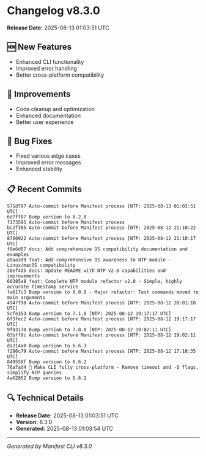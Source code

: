 # Changelog v8.3.0

**Release Date:** 2025-08-13 01:03:51 UTC

## 🆕 New Features

- Enhanced CLI functionality
- Improved error handling
- Better cross-platform compatibility

## 🔧 Improvements

- Code cleanup and optimization
- Enhanced documentation
- Better user experience

## 🐛 Bug Fixes

- Fixed various edge cases
- Improved error messages
- Enhanced stability

## 📋 Recent Commits

```
571d797 Auto-commit before Manifest process [NTP: 2025-08-13 01:03:51 UTC]
6d7ff07 Bump version to 8.2.0
f173595 Auto-commit before Manifest process
bc2f305 Auto-commit before Manifest process [NTP: 2025-08-12 21:10:22 UTC]
8760922 Auto-commit before Manifest process [NTP: 2025-08-12 21:10:17 UTC]
f0e6d67 docs: Add comprehensive OS compatibility documentation and examples
a9aa3d9 feat: Add comprehensive OS awareness to NTP module - Linux/macOS compatibility
28ef4d5 docs: Update README with NTP v2.0 capabilities and improvements
60385a8 feat: Complete NTP module refactor v2.0 - Simple, highly accurate timestamp service
fa617c3 Bump version to 8.0.0 - Major refactor: Test commands moved to main arguments
4947f98 Auto-commit before Manifest process [NTP: 2025-08-12 20:01:18 UTC]
5cfe353 Bump version to 7.1.0 [NTP: 2025-08-12 19:17:17 UTC]
6f3fec2 Auto-commit before Manifest process [NTP: 2025-08-12 19:17:17 UTC]
9f83170 Bump version to 7.0.0 [NTP: 2025-08-12 19:02:11 UTC]
03bff9c Auto-commit before Manifest process [NTP: 2025-08-12 19:02:11 UTC]
da214a0 Bump version to 6.6.3
f286c79 Auto-commit before Manifest process [NTP: 2025-08-12 17:18:35 UTC]
849558f Bump version to 6.6.2
76a7ad4 🚀 Make CLI fully cross-platform - Remove timeout and -S flags, simplify NTP queries
4a62862 Bump version to 6.6.1
```

## 🔍 Technical Details

- **Release Date:** 2025-08-13 01:03:51 UTC
- **Version:** 8.3.0
- **Generated:** 2025-08-13 01:03:54 UTC

---

*Generated by Manifest CLI v8.3.0*
